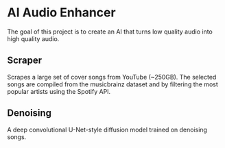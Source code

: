 # AI Audio Enhancer

The goal of this project is to create an AI that turns low quality audio into high quality audio.

## Scraper

Scrapes a large set of cover songs from YouTube (~250GB).
The selected songs are compiled from the musicbrainz dataset and by filtering the most popular artists using the Spotify API.

## Denoising

A deep convolutional U-Net-style diffusion model trained on denoising songs.
